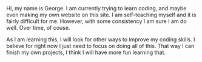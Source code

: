 <html>
<head>


<body>
<h>Hi, my name is George. I am currently trying to learn coding, and maybe even making my own website on this site. I am self-teaching myself and it is fairly difficult for me. However, with some consistency I am sure I am do well. Over time, of couse.</h>

<p>
As I am learning this, I will look for other ways to improve my coding skills. I believe for right now I just need to focus on doing all of this. That way I can finish my own projects, I think I will have more fun learning that.

</p>


</body>


</head>
</html>
